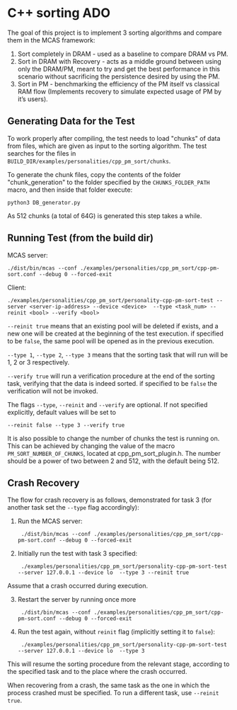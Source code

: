 # C++ sorting ADO

The goal of this project is to implement 3 sorting algorithms and compare them in the MCAS framework:
1.  Sort completely in DRAM - used as a baseline to compare DRAM vs PM.
2.  Sort in DRAM with Recovery - acts as a middle ground between using only the DRAM/PM, meant to try and get the best performance in this scenario without sacrificing the persistence desired by using the PM.
3.  Sort in PM - benchmarking the efficiency of the PM itself vs classical RAM flow (Implements recovery to simulate expected usage of PM by it’s users).


## Generating Data for the Test

To work properly after compiling, the test needs to load "chunks" of data from files, which are given as input to the sorting algorithm. The test searches for the files in `BUILD_DIR/examples/personalities/cpp_pm_sort/chunks`.

To generate the chunk files, copy the contents of the folder "chunk_generation" to the folder specified by the `CHUNKS_FOLDER_PATH` macro, and then inside that folder execute:
```
python3 DB_generator.py
```

As 512 chunks (a total of 64G) is generated this step takes a while.
## Running Test (from the build dir)

MCAS server:
```
./dist/bin/mcas --conf ./examples/personalities/cpp_pm_sort/cpp-pm-sort.conf --debug 0 --forced-exit
```

Client:

```
./examples/personalities/cpp_pm_sort/personality-cpp-pm-sort-test --server <server-ip-address> --device <device>  --type <task_num> --reinit <bool> --verify <bool>
```

`--reinit true` means that an existing pool will be deleted if exists, and a new one will be created at the beginning of the test execution.
if specified to be `false`, the same pool will be opened as in the previous execution.

`--type 1`, `--type 2`, `--type 3` means that the sorting task that will run will be 1, 2 or 3 respectively.

`--verify true` will run a verification procedure at the end of the sorting task, verifying that the data is indeed sorted.
if specified to be `false` the verification will not be invoked.

The flags `--type`, `--reinit` and `--verify` are optional. If not specified explicitly, default values will be set to
```
--reinit false --type 3 --verify true
```

It is also possible to change the number of chunks the test is running on. This can be achieved by changing the value of the macro `PM_SORT_NUMBER_OF_CHUNKS`, located at cpp_pm_sort_plugin.h. The number should be a power of two between 2 and 512, with the default being 512.

## Crash Recovery
The flow for crash recovery is as follows, demonstrated for task 3 (for another task set the `--type` flag accordingly):

1. Run the MCAS server:
   ```
    ./dist/bin/mcas --conf ./examples/personalities/cpp_pm_sort/cpp-pm-sort.conf --debug 0 --forced-exit
    ```
   
2. Initially run the test with task 3 specified:
   ```
    ./examples/personalities/cpp_pm_sort/personality-cpp-pm-sort-test --server 127.0.0.1 --device lo  --type 3 --reinit true
    ```

Assume that a crash occurred during execution.

3. Restart the server by running once more
   ```
    ./dist/bin/mcas --conf ./examples/personalities/cpp_pm_sort/cpp-pm-sort.conf --debug 0 --forced-exit
   ```
    
4. Run the test again, without `reinit` flag (implicitly setting it to `false`):
   ```
    ./examples/personalities/cpp_pm_sort/personality-cpp-pm-sort-test --server 127.0.0.1 --device lo  --type 3
    ```
   
This will resume the sorting procedure from the relevant stage, according to the specified task and to the place where the crash occurred.

When recovering from a crash, the same task as the one in which the process crashed must be specified.
To run a different task, use  `--reinit true`.
